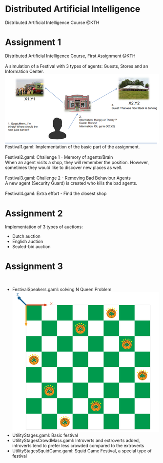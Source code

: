 
# Distributed Artificial Intelligence
Distributed Artificial Intelligence Course @KTH
<br>

# Assignment 1

Distributed Artificial Intelligence Course, First Assignment @KTH
<br>
<br>
A simulation of a Festival with 3 types of agents: Guests, Stores and an Information Center.
<br>
![message flow](images/message1.PNG)
<br>
Festival1.gaml: Implementation of the basic part of the assignment.
<br>
<br>
Festival2.gaml: Challenge 1 - Memory of agents/Brain
<br>
When an agent visits a shop, they will remember the position. However, 
sometimes they would like to discover new places as well.
<br>
<br>
Festival3.gaml: Challenge 2 - Removing Bad Behaviour Agents
<br>
A new agent (Security Guard) is created  who kills the bad agents.
<br>
<br>
Festival4.gaml: Extra effort - Find the closest shop

# Assignment 2

Implementation of 3 types of auctions: 
* Dutch auction
* English auction
* Sealed-bid auction

# Assignment 3

<br>

* FestivalSpeakers.gaml: solving N Queen Problem
![queens](images/queen_problem.PNG)
* UtilityStages.gaml: Basic festival
* UtilityStagesCrowdMass.gaml: Introverts and extroverts added, introverts tend to prefer less crowded compared to the extroverts 
* UtilityStagesSquidGame.gaml: Squid Game Festival, a special type of festival
